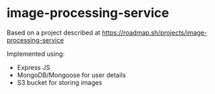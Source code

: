 # image-processing-service

Based on a project described at https://roadmap.sh/projects/image-processing-service

Implemented using: 
- Express JS
- MongoDB/Mongoose for user details
- S3 bucket for storing images
